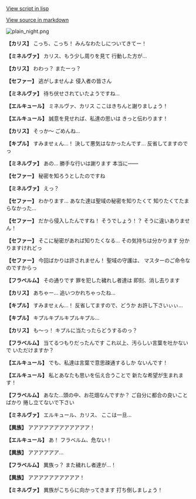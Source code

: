 [View script in lisp](../scripts/210121051.txt)

[View source in markdown](210121051.md)

![plain_night.png](../images/backgrounds/plain_night.png)

**【カリス】**
こっち、こっち！
みんなわたしについてきてー！

**【ミネルヴァ】**
カリス、もう少し周りを見て
行動した方が…

**【カリス】**
わわっ？
またーっ？

**【セファー】**
逃がしませんよ
侵入者の皆さん

**【ミネルヴァ】**
待ち伏せされていたようですね…

**【エルキュール】**
ミネルヴァ、カリス
ここはきちんと謝りましょう！

**【エルキュール】**
誠意を見せれば、私達の思いは
きっと伝わります！

**【カリス】**
そっか～
ごめんね…

**【キプル】**
すみませぇん…！
決して悪気はなかったんです…
反省してますのでっ

**【ミネルヴァ】**
あの…
勝手な行いは謝ります
本当に――

**【セファー】**
秘密を知ろうとしたのですね

**【ミネルヴァ】**
えっ？

**【セファー】**
わかります…
あなた達は聖域の秘密を知りたくて
知りたくてたまらなかった…

**【セファー】**
だから侵入したんですね！
そうでしょう！？
そうに違いありません！

**【セファー】**
そこに秘密があれば知りたくなる…
その気持ちは分かります
分かりますけれどっ

**【セファー】**
今回ばかりは許されません！
聖域の守護は、
マスターのご命令なのですからっ

**【フラベルム】**
その通りです
罪を犯した穢れし者達は
即刻、消し去ります

**【カリス】**
あちゃー…
追いつかれちゃったね…

**【キプル】**
すみませぇん…！
反省してますので、どうか
お許し下さいぃぃ…

**【キプル】**
キプルキプルキプルキプル…

**【カリス】**
も～っ！
キプルに当たったらどうするのっ？

**【フラベルム】**
当てるつもりだったんです
これ以上、汚らしい言葉を吐かないで
いただけますか？

**【エルキュール】**
でも、私達は言葉で意思疎通するしか
ないんです！

**【エルキュール】**
私とあなたも思いを伝え合うことで
新たな希望が生まれます！

**【フラベルム】**
あなた…頭の中、お花畑なんですか？
ご自分に都合の良いことばかり
捲し立てないで下さい

**【ミネルヴァ】**
エルキュール、カリス、
ここは一旦…

**【異族】**
アアアアアアアアアアアア！

**【エルキュール】**
あ！
フラベルム、危ない！

**【異族】**
アアアアアア…

**【フラベルム】**
異族っ？
また穢れし者達が…！

**【異族】**
アアアアアアアアアア！

**【ミネルヴァ】**
異族がこちらに向かってきます
打ち倒しましょう！